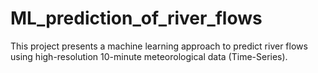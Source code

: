 # ML_prediction_of_river_flows
This project presents a machine learning approach to predict river flows using high-resolution 10-minute meteorological data (Time-Series).
